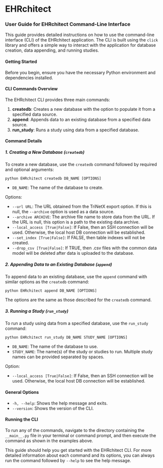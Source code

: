# EHRchitect
### User Guide for EHRchitect Command-Line Interface

This guide provides detailed instructions on how to use the command-line interface (CLI) of the EHRchitect application. The CLI is built using the `click` library and offers a simple way to interact with the application for database creation, data appending, and running studies.

#### Getting Started

Before you begin, ensure you have the necessary Python environment and dependencies installed.

#### CLI Commands Overview

The EHRchitect CLI provides three main commands:

1. **createdb**: Creates a new database with the option to populate it from a specified data source.
2. **append**: Appends data to an existing database from a specified data source.
3. **run_study**: Runs a study using data from a specified database.

#### Command Details

##### 1. Creating a New Database (`createdb`)

To create a new database, use the `createdb` command followed by required and optional arguments:

```
python EHRchitect createdb DB_NAME [OPTIONS]
```

- `DB_NAME`: The name of the database to create.

Options:

- `--url URL`: The URL obtained from the TriNetX export option. If this is null, the `--archive` option is used as a data source.
- `--archive ARCHIVE`: The archive file name to store data from the URL. If the URL is null, this option is a path to the existing data archive.
- `--local_access [True|False]`: If False, then an SSH connection will be used. Otherwise, the local host DB connection will be established.
- `--set_index [True|False]`: If FALSE, then table indexes will not be created.
- `--drop_csv [True|False]`: If TRUE, then .csv files with the common data model will be deleted after data is uploaded to the database.

##### 2. Appending Data to an Existing Database (`append`)

To append data to an existing database, use the `append` command with similar options as the `createdb` command:

```
python EHRchitect append DB_NAME [OPTIONS]
```

The options are the same as those described for the `createdb` command.

##### 3. Running a Study (`run_study`)

To run a study using data from a specified database, use the `run_study` command:

```
python EHRchitect run_study DB_NAME STUDY_NAME [OPTIONS]
```

- `DB_NAME`: The name of the database to use.
- `STUDY_NAME`: The name(s) of the study or studies to run. Multiple study names can be provided separated by spaces.

Option:

- `--local_access [True|False]`: If False, then an SSH connection will be used. Otherwise, the local host DB connection will be established.

#### General Options

- `-h, --help`: Shows the help message and exits.
- `--version`: Shows the version of the CLI.

#### Running the CLI

To run any of the commands, navigate to the directory containing the `__main__.py` file in your terminal or command prompt, and then execute the command as shown in the examples above.

This guide should help you get started with the EHRchitect CLI. For more detailed information about each command and its options, you can always run the command followed by `--help` to see the help message.
